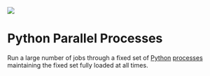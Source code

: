 <div>
   <p><a href="https://github.com/philiprbrenan/parallelPythonProcesses"><img src="https://github.com/philiprbrenan/parallelPythonProcesses/workflows/Test/badge.svg"></a>
</div>

# Python Parallel Processes

Run a large number of jobs through a fixed set of [Python](https://www.python.org/) [processes](https://en.wikipedia.org/wiki/Process_management_(computing)) maintaining
the fixed set fully loaded at all times.
